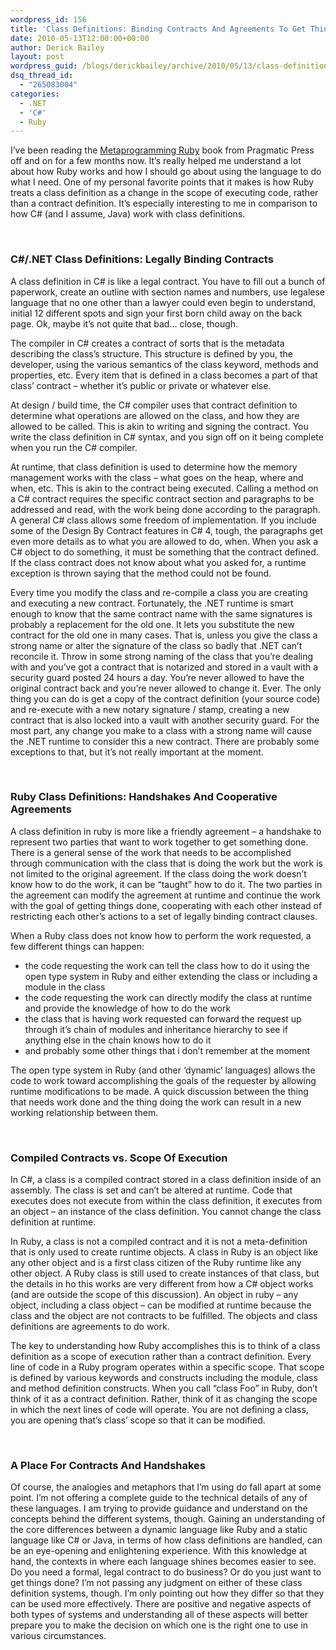 ```yaml
---
wordpress_id: 156
title: 'Class Definitions: Binding Contracts And Agreements To Get Things Done'
date: 2010-05-13T12:00:00+00:00
author: Derick Bailey
layout: post
wordpress_guid: /blogs/derickbailey/archive/2010/05/13/class-definitions-binding-contracts-and-agreements-to-get-things-done.aspx
dsq_thread_id:
  - "265083004"
categories:
  - .NET
  - 'C#'
  - Ruby
---
```

I’ve been reading the [Metaprogramming Ruby](http://pragprog.com/titles/ppmetr/metaprogramming-ruby) book from Pragmatic Press off and on for a few months now. It’s really helped me understand a lot about how Ruby works and how I should go about using the language to do what I need. One of my personal favorite points that it makes is how Ruby treats a class definition as a change in the scope of executing code, rather than a contract definition. It’s especially interesting to me in comparison to how C# (and I assume, Java) work with class definitions. 

&#160;

### C#/.NET Class Definitions: Legally Binding Contracts

A class definition in C# is like a legal contract. You have to fill out a bunch of paperwork, create an outline with section names and numbers, use legalese language that no one other than a lawyer could even begin to understand, initial 12 different spots and sign your first born child away on the back page. Ok, maybe it’s not quite that bad… close, though. 

The compiler in C# creates a contract of sorts that is the metadata describing the class’s structure. This structure is defined by you, the developer, using the various semantics of the class keyword, methods and properties, etc. Every item that is defined in a class becomes a part of that class’ contract – whether it’s public or private or whatever else. 

At design / build time, the C# compiler uses that contract definition to determine what operations are allowed on the class, and how they are allowed to be called. This is akin to writing and signing the contract. You write the class definition in C# syntax, and you sign off on it being complete when you run the C# compiler. 

At runtime, that class definition is used to determine how the memory management works with the class – what goes on the heap, where and when, etc. This is akin to the contract being executed. Calling a method on a C# contract requires the specific contract section and paragraphs to be addressed and read, with the work being done according to the paragraph. A general C# class allows some freedom of implementation. If you include some of the Design By Contract features in C# 4, tough, the paragraphs get even more details as to what you are allowed to do, when. When you ask a C# object to do something, it must be something that the contract defined. If the class contract does not know about what you asked for, a runtime exception is thrown saying that the method could not be found.

Every time you modify the class and re-compile a class you are creating and executing a new contract. Fortunately, the .NET runtime is smart enough to know that the same contract name with the same signatures is probably a replacement for the old one. It lets you substitute the new contract for the old one in many cases. That is, unless you give the class a strong name or alter the signature of the class so badly that .NET can’t reconcile it. Throw in some strong naming of the class that you’re dealing with and you’ve got a contract that is notarized and stored in a vault with a security guard posted 24 hours a day. You’re never allowed to have the original contract back and you’re never allowed to change it. Ever. The only thing you can do is get a copy of the contract definition (your source code) and re-execute with a new notary signature / stamp, creating a new contract that is also locked into a vault with another security guard. For the most part, any change you make to a class with a strong name will cause the .NET runtime to consider this a new contract. There are probably some exceptions to that, but it’s not really important at the moment.

&#160;

### Ruby Class Definitions: Handshakes And Cooperative Agreements

A class definition in ruby is more like a friendly agreement – a handshake to represent two parties that want to work together to get something done. There is a general sense of the work that needs to be accomplished through communication with the class that is doing the work but the work is not limited to the original agreement. If the class doing the work doesn’t know how to do the work, it can be “taught” how to do it. The two parties in the agreement can modify the agreement at runtime and continue the work with the goal of getting things done, cooperating with each other instead of restricting each other’s actions to a set of legally binding contract clauses.

When a Ruby class does not know how to perform the work requested, a few different things can happen: 

  * the code requesting the work can tell the class how to do it using the open type system in Ruby and either extending the class or including a module in the class
  * the code requesting the work can directly modify the class at runtime and provide the knowledge of how to do the work
  * the class that is having work requested can forward the request up through it’s chain of modules and inheritance hierarchy to see if anything else in the chain knows how to do it
  * and probably some other things that i don’t remember at the moment

The open type system in Ruby (and other ‘dynamic’ languages) allows the code to work toward accomplishing the goals of the requester by allowing runtime modifications to be made. A quick discussion between the thing that needs work done and the thing doing the work can result in a new working relationship between them.

&#160;

### Compiled Contracts vs. Scope Of Execution

In C#, a class is a compiled contract stored in a class definition inside of an assembly. The class is set and can’t be altered at runtime. Code that executes does not execute from within the class definition, it executes from an object – an instance of the class definition. You cannot change the class definition at runtime. 

In Ruby, a class is not a compiled contract and it is not a meta-definition that is only used to create runtime objects. A class in Ruby is an object like any other object and is a first class citizen of the Ruby runtime like any other object. A Ruby class is still used to create instances of that class, but the details in ho this works are very different from how a C# object works (and are outside the scope of this discussion). An object in ruby – any object, including a class object – can be modified at runtime because the class and the object are not contracts to be fulfilled. The objects and class definitions are agreements to do work.

The key to understanding how Ruby accomplishes this is to think of a class definition as a scope of execution rather than a contract definition. Every line of code in a Ruby program operates within a specific scope. That scope is defined by various keywords and constructs including the module, class and method definition constructs. When you call “class Foo” in Ruby, don’t think of it as a contract definition. Rather, think of it as changing the scope in which the next lines of code will operate. You are not defining a class, you are opening that’s class’ scope so that it can be modified.

&#160;

### A Place For Contracts And Handshakes

Of course, the analogies and metaphors that I’m using do fall apart at some point. I’m not offering a complete guide to the technical details of any of these languages. I am trying to provide guidance and understand on the concepts behind the different systems, though. Gaining an understanding of the core differences between a dynamic language like Ruby and a static language like C# or Java, in terms of how class definitions are handled, can be an eye-opening and enlightening experience. With this knowledge at hand, the contexts in where each language shines becomes easier to see. Do you need a formal, legal contract to do business? Or do you just want to get things done? I’m not passing any judgment on either of these class definition systems, though. I’m only pointing out how they differ so that they can be used more effectively. There are positive and negative aspects of both types of systems and understanding all of these aspects will better prepare you to make the decision on which one is the right one to use in various circumstances.